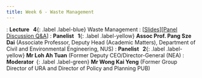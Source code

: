 ```yaml
---
title: Week 6 - Waste Management
---
```


: **Lecture &nbsp; 4**{: .label .label-blue} Waste Management
  : [[Slides](https://canvas.nus.edu.sg/courses/42112/pages/lecture-4-waste-management?module_item_id=97196)][[Panel Discussion Q&A](https://canvas.nus.edu.sg/courses/42112/discussion_topics/27408?module_item_id=97465)]
: **Panelist &nbsp; 1**{: .label .label-yellow} **Assoc Prof. Pang Sze Dai** (Associate Professor, Deputy Head (Academic Matters), Department of Civil and Environmental Engineering, NUS)
: **Panelist &nbsp; 2**{: .label .label-yellow} **Mr Loh Ah Tuan** (Former Deputy CEO/Director-General (NEA)
: **Moderator &nbsp;**{: .label .label-green} **Mr Wong Kai Yeng** (Former Group Director of URA and Director of Policy and Planning PUB)

